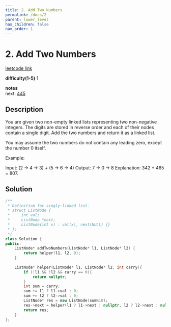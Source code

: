 ```yaml
---
title: 2. Add Two Numbers
permalink: /docs/2
parent: lower_level
has_children: false
nav_order: 1
---
```

# 2. Add Two Numbers
[leetcode link](https://leetcode.com/problems/add-two-numbers/)

**difficulty(1-5)** 
1

**notes**   
next: [445](/docs/445)

## Description
You are given two non-empty linked lists representing two non-negative integers. The digits are stored in reverse order and each of their nodes contain a single digit. Add the two numbers and return it as a linked list.

You may assume the two numbers do not contain any leading zero, except the number 0 itself.

Example:

Input: (2 -> 4 -> 3) + (5 -> 6 -> 4)
Output: 7 -> 0 -> 8
Explanation: 342 + 465 = 807.


## Solution
```c++
/**
 * Definition for singly-linked list.
 * struct ListNode {
 *     int val;
 *     ListNode *next;
 *     ListNode(int x) : val(x), next(NULL) {}
 * };
 */
class Solution {
public:
    ListNode* addTwoNumbers(ListNode* l1, ListNode* l2) {
        return helper(l1, l2, 0);
    }
    
    ListNode* helper(ListNode* l1, ListNode* l2, int carry){
        if (!l1 && !l2 && carry == 0){
            return nullptr;
        }
        int sum = carry;
        sum += l1 ? l1->val : 0;
        sum += l2 ? l2->val : 0;
        ListNode* res = new ListNode(sum%10);
        res->next = helper(l1 ? l1->next : nullptr, l2 ? l2->next : nullptr, sum/10);
        return res;
    }
};
```

<!-- 
Default label
{: .label }

Blue label
{: .label .label-blue }

Stable
{: .label .label-green }

New release
{: .label .label-purple }

Coming soon
{: .label .label-yellow }

Deprecated
{: .label .label-red } -->
